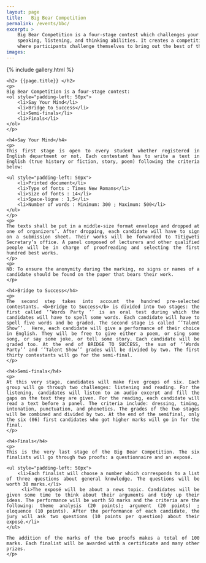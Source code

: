 ```yaml
---
layout: page
title:   Big Bear Competition
permalink: /events/bbc/
excerpt: >
    Big Bear Competition is a four-stage contest which challenges your writing,
    speaking, listening, and thinking abilities. It creates a competitive environment
    where participants challenge themselves to bring out the best of their talent.
images:
---
```


{% include gallery.html %}

<div style="text-align: justify">

    <h2> {{page.title}} </h2>
    <p>
    Big Bear Competition is a four-stage contest:
    <ol style="padding-left: 50px">
        <li>Say Your Mind</li>
        <li>Bridge to Success</li>
        <li>Semi-finals</li>
        <li>Finals</li>
    </ol>
    </p>

    <h4>Say Your Mind</h4>
    <p>
    This first stage is open to every student whether registered in English department or not. Each contestant has to write a text in English (true history or fiction, story, poem) following the criteria below:

    <ul style="padding-left: 50px">
        <li>Printed document</li>
        <li>Type of fonts : Times New Romans</li>
        <li>Size of fonts : 14</li>
        <li>Space-ligne : 1,5</li>
        <li>Number of words : Minimum: 300 ; Maximum: 500</li>
    </ul>
    </p>
    <p>
    The texts shall be put in a middle-size format envelope and dropped at one of organizers’. After dropping, each candidate will have to sign on a submission sheet. Their works will be forwarded to Titigweti Secretary’s office. A panel composed of lecturers and other qualified people will be in charge of proofreading and selecting the first hundred best works.
    </p>
    <p>
    NB: To ensure the anonymity during the marking, no signs or names of a candidate should be found on the paper that bears their work.
    </p>

    <h4>Bridge to Success</h4>
    <p>
    The second step takes into account the hundred pre-selected contestants. <b>Bridge to Success</b> is divided into two stages: the first called ‘‘Words Party ’’ is an oral test during which the candidates will have to spell some words. Each candidate will have to spell five words and be graded. The second stage is called ‘’Talent Show’’.  Here, each candidate will give a performance of their choice in English. They will be free to give either a poem, or sing some song, or say some joke, or tell some story. Each candidate will be graded too. At the end of BRIDGE TO SUCCESS, the sum of ‘’Words Party’’ and ‘’Talent Show’’ grades will be divided by two. The first thirty contestants will go for the semi-final.
    </p>

    <h4>Semi-finals</h4>
    <p>
    At this very stage, candidates will make five groups of six. Each group will go through two challenges: listening and reading. For the listening, candidates will listen to an audio excerpt and fill the gaps on the text they are given. For the reading, each candidate will read a text before a panel. The criteria include: dressing, timing, intonation, punctuation, and phonetics. The grades of the two stages will be combined and divided by two. At the end of the semifinal, only the six (06) first candidates who got higher marks will go in for the final.
    </p>

    <h4>Finals</h4>
    <p>
    This is the very last stage of the Big Bear Competition. The six finalists will go through two proofs: a questionnaire and an exposé.

    <ul style="padding-left: 50px">
        <li>Each finalist will choose a number which corresponds to a list of three questions about general knowledge. The questions will be worth 30 marks.</li>
        <li>The exposé will be about a news topic. Candidates will be given some time to think about their arguments and tidy up their ideas. The performance will be worth 50 marks and the criteria are the following: theme analysis (20 points); argument (20 points) ; eloquence (10 points). After the performance of each candidate, the jury will ask two questions (10 points per question) about their exposé.</li>
    </ul>

    The addition of the marks of the two proofs makes a total of 100 marks. Each finalist will be awarded with a certificate and many other prizes.
    </p>
</div>
